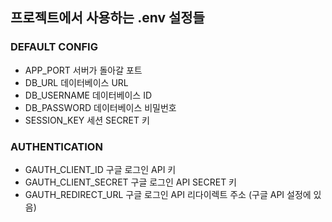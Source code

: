 ## 프로젝트에서 사용하는 .env 설정들

### DEFAULT CONFIG

- APP_PORT 서버가 돌아갈 포트
- DB_URL 데이터베이스 URL
- DB_USERNAME 데이터베이스 ID
- DB_PASSWORD 데이터베이스 비밀번호
- SESSION_KEY 세션 SECRET 키

### AUTHENTICATION

- GAUTH_CLIENT_ID 구글 로그인 API 키
- GAUTH_CLIENT_SECRET 구글 로그인 API SECRET 키
- GAUTH_REDIRECT_URL 구글 로그인 API 리다이렉트 주소 (구글 API 설정에 있음)
